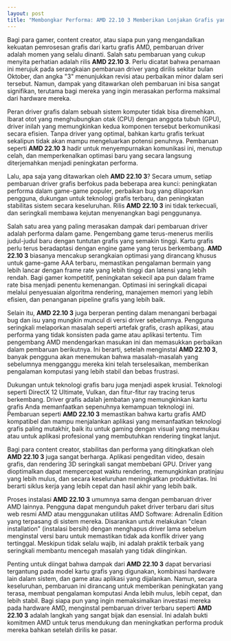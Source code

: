 ```yaml
---
layout: post
title: "Membongkar Performa: AMD 22.10 3 Memberikan Lonjakan Grafis yang Dibutuhkan"
---
```


Bagi para gamer, content creator, atau siapa pun yang mengandalkan kekuatan pemrosesan grafis dari kartu grafis AMD, pembaruan driver adalah momen yang selalu dinanti. Salah satu pembaruan yang cukup menyita perhatian adalah rilis **AMD 22.10 3**. Perlu dicatat bahwa penamaan ini merujuk pada serangkaian pembaruan driver yang dirilis sekitar bulan Oktober, dan angka "3" menunjukkan revisi atau perbaikan minor dalam seri tersebut. Namun, dampak yang ditawarkan oleh pembaruan ini bisa sangat signifikan, terutama bagi mereka yang ingin merasakan performa maksimal dari hardware mereka.

Peran driver grafis dalam sebuah sistem komputer tidak bisa diremehkan. Ibarat otot yang menghubungkan otak (CPU) dengan anggota tubuh (GPU), driver inilah yang memungkinkan kedua komponen tersebut berkomunikasi secara efisien. Tanpa driver yang optimal, bahkan kartu grafis terkuat sekalipun tidak akan mampu mengeluarkan potensi penuhnya. Pembaruan seperti **AMD 22.10 3** hadir untuk menyempurnakan komunikasi ini, menutup celah, dan memperkenalkan optimasi baru yang secara langsung diterjemahkan menjadi peningkatan performa.

Lalu, apa saja yang ditawarkan oleh **AMD 22.10 3**? Secara umum, setiap pembaruan driver grafis berfokus pada beberapa area kunci: peningkatan performa dalam game-game populer, perbaikan bug yang dilaporkan pengguna, dukungan untuk teknologi grafis terbaru, dan peningkatan stabilitas sistem secara keseluruhan. Rilis **AMD 22.10 3** ini tidak terkecuali, dan seringkali membawa kejutan menyenangkan bagi penggunanya.

Salah satu area yang paling merasakan dampak dari pembaruan driver adalah performa dalam game. Pengembang game terus-menerus merilis judul-judul baru dengan tuntutan grafis yang semakin tinggi. Kartu grafis perlu terus beradaptasi dengan engine game yang terus berkembang. **AMD 22.10 3** biasanya mencakup serangkaian optimasi yang dirancang khusus untuk game-game AAA terbaru, memastikan pengalaman bermain yang lebih lancar dengan frame rate yang lebih tinggi dan latensi yang lebih rendah. Bagi gamer kompetitif, peningkatan sekecil apa pun dalam frame rate bisa menjadi penentu kemenangan. Optimasi ini seringkali dicapai melalui penyesuaian algoritma rendering, manajemen memori yang lebih efisien, dan penanganan pipeline grafis yang lebih baik.

Selain itu, **AMD 22.10 3** juga berperan penting dalam menangani berbagai bug dan isu yang mungkin muncul di versi driver sebelumnya. Pengguna seringkali melaporkan masalah seperti artefak grafis, crash aplikasi, atau performa yang tidak konsisten pada game atau aplikasi tertentu. Tim pengembang AMD mendengarkan masukan ini dan memasukkan perbaikan dalam pembaruan berikutnya. Ini berarti, setelah menginstal **AMD 22.10 3**, banyak pengguna akan menemukan bahwa masalah-masalah yang sebelumnya mengganggu mereka kini telah terselesaikan, memberikan pengalaman komputasi yang lebih stabil dan bebas frustrasi.

Dukungan untuk teknologi grafis baru juga menjadi aspek krusial. Teknologi seperti DirectX 12 Ultimate, Vulkan, dan fitur-fitur ray tracing terus berkembang. Driver grafis adalah jembatan yang memungkinkan kartu grafis Anda memanfaatkan sepenuhnya kemampuan teknologi ini. Pembaruan seperti **AMD 22.10 3** memastikan bahwa kartu grafis AMD kompatibel dan mampu menjalankan aplikasi yang memanfaatkan teknologi grafis paling mutakhir, baik itu untuk gaming dengan visual yang memukau atau untuk aplikasi profesional yang membutuhkan rendering tingkat lanjut.

Bagi para content creator, stabilitas dan performa yang ditingkatkan oleh **AMD 22.10 3** juga sangat berharga. Aplikasi pengeditan video, desain grafis, dan rendering 3D seringkali sangat membebani GPU. Driver yang dioptimalkan dapat mempercepat waktu rendering, memungkinkan pratinjau yang lebih mulus, dan secara keseluruhan meningkatkan produktivitas. Ini berarti siklus kerja yang lebih cepat dan hasil akhir yang lebih baik.

Proses instalasi **AMD 22.10 3** umumnya sama dengan pembaruan driver AMD lainnya. Pengguna dapat mengunduh paket driver terbaru dari situs web resmi AMD atau menggunakan utilitas AMD Software: Adrenalin Edition yang terpasang di sistem mereka. Disarankan untuk melakukan "clean installation" (instalasi bersih) dengan menghapus driver lama sebelum menginstal versi baru untuk memastikan tidak ada konflik driver yang tertinggal. Meskipun tidak selalu wajib, ini adalah praktik terbaik yang seringkali membantu mencegah masalah yang tidak diinginkan.

Penting untuk diingat bahwa dampak dari **AMD 22.10 3** dapat bervariasi tergantung pada model kartu grafis yang digunakan, kombinasi hardware lain dalam sistem, dan game atau aplikasi yang dijalankan. Namun, secara keseluruhan, pembaruan ini dirancang untuk memberikan peningkatan yang terasa, membuat pengalaman komputasi Anda lebih mulus, lebih cepat, dan lebih stabil. Bagi siapa pun yang ingin memaksimalkan investasi mereka pada hardware AMD, menginstal pembaruan driver terbaru seperti **AMD 22.10 3** adalah langkah yang sangat bijak dan esensial. Ini adalah bukti komitmen AMD untuk terus mendukung dan meningkatkan performa produk mereka bahkan setelah dirilis ke pasar.
